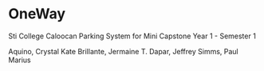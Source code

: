 # OneWay
Sti College Caloocan Parking System for Mini Capstone Year 1 - Semester 1

Aquino, Crystal Kate
Brillante, Jermaine T.
Dapar, Jeffrey
Simms, Paul Marius